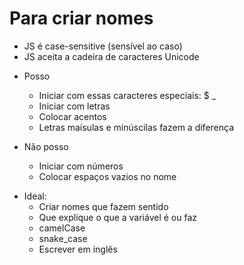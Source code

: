 # Para criar nomes

* JS é case-sensitive (sensível ao caso)
* JS aceita a cadeira de caracteres Unicode

- Posso
    * Iniciar com essas caracteres especiais: $ _
    * Iniciar com letras
    * Colocar acentos
    * Letras maísulas e minúscilas fazem a diferença

- Não posso
    * Iniciar com números
    * Colocar espaços vazios no nome

* Ideal:
    * Criar nomes que fazem sentido
    * Que explique o que a variável é ou faz
    * camelCase
    * snake_case
    * Escrever em inglês
    